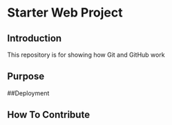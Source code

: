# Starter Web Project

## Introduction

This repository is for showing how Git and GitHub work

## Purpose

##Deployment

## How To Contribute